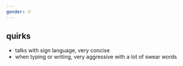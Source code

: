 ```yaml
---
gender: ♂
---
```


## quirks
- talks with sign language, very concise
- when typing or writing, very aggressive with a lot of swear words
